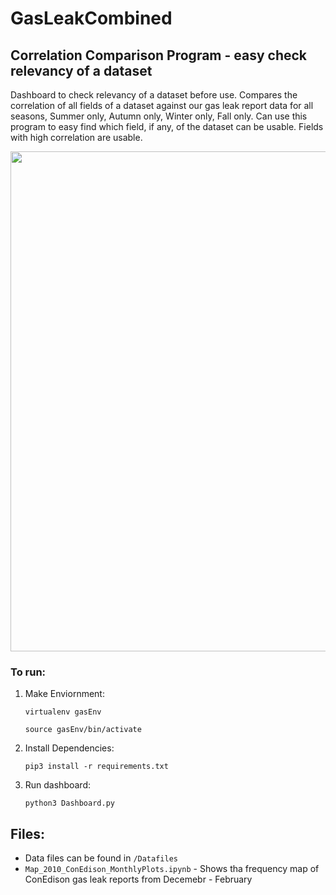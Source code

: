 # GasLeakCombined

## Correlation Comparison Program - easy check relevancy of a dataset
Dashboard to check relevancy of a dataset before use. Compares the correlation of all fields of a dataset against our gas leak report data for all seasons, Summer only, Autumn only, Winter only, Fall only. Can use this program to easy find which field, if any, of the dataset can be usable. Fields with high correlation are usable. 

<img src=dashboard_demo_faster.gif width="800">

### To run:
1) Make Enviornment: 

    `virtualenv gasEnv`

    `source gasEnv/bin/activate`

2) Install Dependencies: 
    
    `pip3 install -r requirements.txt`

3) Run dashboard: 
    
    `python3 Dashboard.py`


## Files:
* Data files can be found in `/Datafiles`
* `Map_2010_ConEdison_MonthlyPlots.ipynb` - Shows tha frequency map of ConEdison gas leak reports from Decemebr - February

